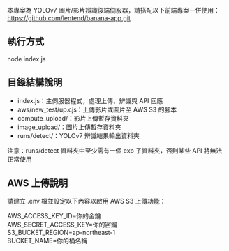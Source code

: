 本專案為 YOLOv7 圖片/影片辨識後端伺服器，請搭配以下前端專案一併使用：  
https://github.com/lentend/banana-app.git

## 執行方式

node index.js

## 目錄結構說明

- index.js：主伺服器程式，處理上傳、辨識與 API 回應
- aws/new_test/up.cjs：上傳影片或圖片至 AWS S3 的腳本
- compute_upload/：影片上傳暫存資料夾
- image_upload/：圖片上傳暫存資料夾
- runs/detect/：YOLOv7 辨識結果輸出資料夾

注意：runs/detect 資料夾中至少需有一個 exp 子資料夾，否則某些 API 將無法正常使用

## AWS 上傳說明

請建立 .env 檔並設定以下內容以啟用 AWS S3 上傳功能：

AWS_ACCESS_KEY_ID=你的金鑰  
AWS_SECRET_ACCESS_KEY=你的密鑰  
S3_BUCKET_REGION=ap-northeast-1  
BUCKET_NAME=你的桶名稱